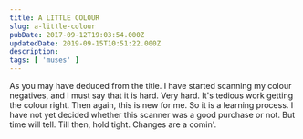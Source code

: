 ```yaml
---
title: A LITTLE COLOUR
slug: a-little-colour
pubDate: 2017-09-12T19:03:54.000Z
updatedDate: 2019-09-15T10:51:22.000Z
description: 
tags: [ 'muses' ]
---
```


As you may have deduced from the title. I have started scanning my colour negatives, and I must say that it is hard. Very hard. It's tedious work getting the colour right. Then again, this is new for me. So it is a learning process. I have not yet decided whether this scanner was a good purchase or not. But time will tell. Till then, hold tight. Changes are a comin'. 

